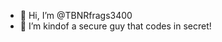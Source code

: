 - 👋 Hi, I’m @TBNRfrags3400
- 👀 I’m kindof a secure guy that codes in secret!
<!---
TBNRfrags3400/TBNRfrags3400 is a ✨ special ✨ repository because its `README.md` (this file) appears on your GitHub profile.
You can click the Preview link to take a look at your changes.
--->
